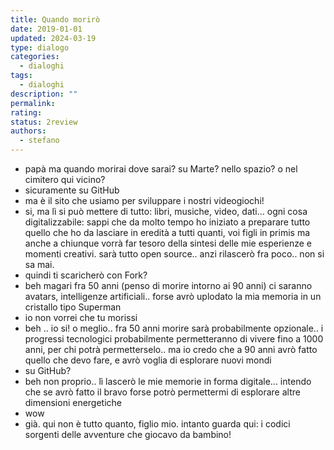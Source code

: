 ```yaml
---
title: Quando morirò
date: 2019-01-01
updated: 2024-03-19
type: dialogo
categories:
  - dialoghi
tags:
  - dialoghi
description: ""
permalink: 
rating: 
status: 2review
authors:
  - stefano
---
```


- papà ma quando morirai dove sarai? su Marte? nello spazio? o nel cimitero qui vicino?
- sicuramente su GitHub
- ma è il sito che usiamo per sviluppare i nostri videogiochi!
- si, ma lì si può mettere di tutto: libri, musiche, video, dati... ogni cosa digitalizzabile: sappi che da molto tempo ho iniziato a preparare tutto quello che ho da lasciare in eredità a tutti quanti, voi figli in primis ma anche a chiunque vorrà far tesoro della sintesi delle mie esperienze e momenti creativi. sarà tutto open source.. anzi rilascerò fra poco.. non si sa mai.
- quindi ti scaricherò con Fork?
- beh magari fra 50 anni (penso di morire intorno ai 90 anni) ci saranno avatars, intelligenze artificiali.. forse avrò uplodato la mia memoria in un cristallo tipo Superman
- io non vorrei che tu morissi
- beh .. io si! o meglio.. fra 50 anni morire sarà probabilmente opzionale.. i progressi tecnologici probabilmente permetteranno di vivere fino a 1000 anni, per chi potrà permetterselo.. ma io credo che a 90 anni avrò fatto quello che devo fare, e avrò voglia di esplorare nuovi mondi
- su GitHub?
- beh non proprio.. lì lascerò le mie memorie in forma digitale... intendo che se avrò fatto il bravo forse potrò permettermi di esplorare altre dimensioni energetiche
- wow
- già. qui non è tutto quanto, figlio mio. intanto guarda qui: i codici sorgenti delle avventure che giocavo da bambino!
